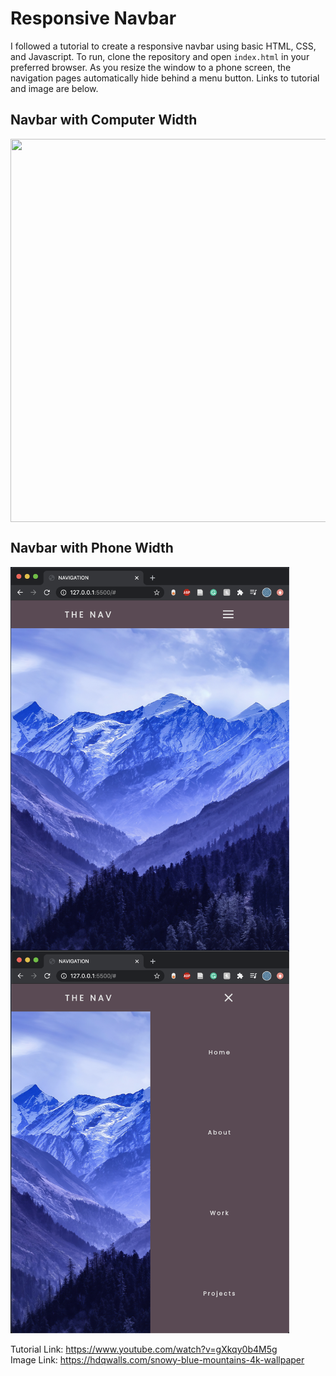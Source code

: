 # Responsive Navbar
I followed a tutorial to create a responsive navbar using basic HTML, CSS, and Javascript. To run, clone the repository and open `index.html` in your preferred browser. As you resize the window to a phone screen, the navigation pages automatically hide behind a menu button. Links to tutorial and image are below.

## Navbar with Computer Width
  <img align="center" width="751" height="613" src="navbar.png">


## Navbar with Phone Width

<img align="left" width="446" height="613" src="navbar-phone.png">
<img width="446" height="613" src="navbar-phone-open.png">


Tutorial Link: https://www.youtube.com/watch?v=gXkqy0b4M5g  
Image Link: https://hdqwalls.com/snowy-blue-mountains-4k-wallpaper
